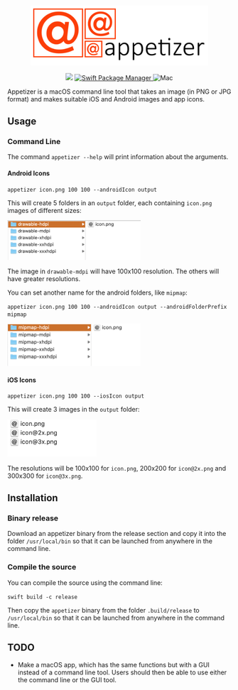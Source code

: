 <p align="center">
    <img src="Images/logo.png" width="400" alt="Appetizer"/>
</p>

<p align="center">
    <img src="https://img.shields.io/badge/Swift-5-orange.svg"/>
    <a href="https://swift.org/package-manager">
        <img src="https://img.shields.io/badge/spm-compatible-brightgreen.svg?style=flat" alt="Swift Package Manager" />
    </a>
    <img src="https://img.shields.io/badge/platforms-mac-brightgreen.svg?style=flat" alt="Mac" />
</p>

Appetizer is a macOS command line tool that takes an image (in PNG or JPG format) and makes suitable iOS and Android images and app icons.

## Usage

### Command Line

The command `appetizer --help` will print information about the arguments.

#### Android Icons

`appetizer icon.png 100 100 --androidIcon output`

This will create 5 folders in an `output` folder, each containing `icon.png` images of different sizes:

<img src="Images/s_android_drawable.png" width="300" alt="Android drawable"/>

The image in `drawable-mdpi` will have 100x100 resolution. The others will have greater resolutions.

You can set another name for the android folders, like `mipmap`:

`appetizer icon.png 100 100 --androidIcon output --androidFolderPrefix mipmap`

<img src="Images/s_android_mipmap.png" width="300" alt="Android mipmap"/>

#### iOS Icons

`appetizer icon.png 100 100 --iosIcon output`

This will create 3 images in the `output` folder:

<img src="Images/s_ios.png" width="200" alt="iOS icon"/>

The resolutions will be 100x100 for `icon.png`, 200x200 for `icon@2x.png` and 300x300 for `icon@3x.png`.


## Installation

### Binary release

Download an appetizer binary from the release section and copy it into the folder `/usr/local/bin` so that it can be launched from anywhere in the command line.

### Compile the source

You can compile the source using the command line:

`swift build -c release`

Then copy the `appetizer` binary from the folder `.build/release` to `/usr/local/bin` so that it can be launched from anywhere in the command line.

## TODO

* Make a macOS app, which has the same functions but with a GUI instead of a command line tool. Users should then be able to use either the command line or the GUI tool.
